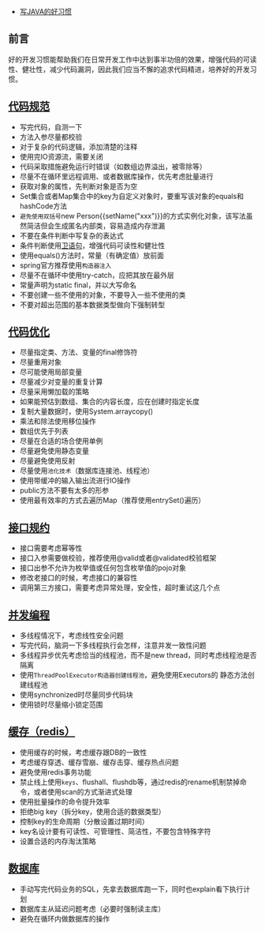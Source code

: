 - [写JAVA的好习惯](https://juejin.cn/post/7028477291399217160)

## 前言

好的开发习惯能帮助我们在日常开发工作中达到事半功倍的效果，增强代码的可读性、健壮性，减少代码漏洞，因此我们应当不懈的追求代码精进，培养好的开发习惯。

## [代码规范](https://link.juejin.cn?target=https%3A%2F%2Frameosu.github.io%2Fjava3c%2F%23%2FSpecification%2F%E5%86%99JAVA%E7%9A%84%E5%A5%BD%E4%B9%A0%E6%83%AF%3Fid%3D%e4%bb%a3%e7%a0%81%e8%a7%84%e8%8c%83)

- 写完代码，自测一下
- 方法入参尽量都校验
- 对于复杂的代码逻辑，添加清楚的注释
- 使用完IO资源流，需要关闭
- 代码采取措施避免运行时错误（如数组边界溢出，被零除等）
- 尽量不在循环里远程调用、或者数据库操作，优先考虑批量进行
- 获取对象的属性，先判断对象是否为空
- Set集合或者Map集合中的key为自定义对象时，要重写该对象的equals和hashCode方法
- `避免使用双括号`new Person{{setName("xxx")}}的方式实例化对象，该写法虽然简洁但会生成匿名内部类，容易造成内存泄漏
- 不要在条件判断中写复杂的表达式
- 条件判断使用[卫语句](https://link.juejin.cn?target=https%3A%2F%2Fwww.cnblogs.com%2Fheihaozi%2Fp%2F11818042.html)，增强代码可读性和健壮性
- 使用equals()方法时，常量（有确定值）放前面
- spring官方推荐使用`构造器注入`
- 尽量不在循环中使用try-catch，应把其放在最外层
- 常量声明为static final，并以大写命名
- 不要创建一些不使用的对象，不要导入一些不使用的类
- 不要对超出范围的基本数据类型做向下强制转型

## [代码优化](https://link.juejin.cn?target=https%3A%2F%2Frameosu.github.io%2Fjava3c%2F%23%2FSpecification%2F%E5%86%99JAVA%E7%9A%84%E5%A5%BD%E4%B9%A0%E6%83%AF%3Fid%3D%e4%bb%a3%e7%a0%81%e4%bc%98%e5%8c%96)

- 尽量指定类、方法、变量的final修饰符
- 尽量重用对象
- 尽可能使用局部变量
- 尽量减少对变量的重复计算
- 尽量采用懒加载的策略
- 如果能预估到数组、集合的内容长度，应在创建时指定长度
- 复制大量数据时，使用System.arraycopy()
- 乘法和除法使用移位操作
- 数组优先于列表
- 尽量在合适的场合使用单例
- 尽量避免使用静态变量
- 尽量避免使用反射
- 尽量使用`池化技术`（数据库连接池、线程池）
- 使用带缓冲的输入输出流进行IO操作
- public方法不要有太多的形参
- 使用最有效率的方式去遍历Map（推荐使用entrySet()遍历）

## [接口规约](https://link.juejin.cn?target=https%3A%2F%2Frameosu.github.io%2Fjava3c%2F%23%2FSpecification%2F%E5%86%99JAVA%E7%9A%84%E5%A5%BD%E4%B9%A0%E6%83%AF%3Fid%3D%e6%8e%a5%e5%8f%a3%e8%a7%84%e7%ba%a6)

- 接口需要考虑幂等性
- 接口入参需要做校验，推荐使用@valid或者@validated校验框架
- 接口出参不允许为枚举值或任何包含枚举值的pojo对象
- 修改老接口的时候，考虑接口的兼容性
- 调用第三方接口，需要考虑异常处理，安全性，超时重试这几个点

## [并发编程](https://link.juejin.cn?target=https%3A%2F%2Frameosu.github.io%2Fjava3c%2F%23%2FSpecification%2F%E5%86%99JAVA%E7%9A%84%E5%A5%BD%E4%B9%A0%E6%83%AF%3Fid%3D%e5%b9%b6%e5%8f%91%e7%bc%96%e7%a8%8b)

- 多线程情况下，考虑线性安全问题
- 写完代码，脑洞一下多线程执行会怎样，注意并发一致性问题
- 多线程异步优先考虑恰当的线程池，而不是new thread，同时考虑线程池是否隔离
- 使用`ThreadPoolExecutor构造器创建线程池`，避免使用Executors的 静态方法创建线程池
- 使用synchronized时尽量同步代码块
- 使用锁时尽量缩小锁定范围

## [缓存（redis）](https://link.juejin.cn?target=https%3A%2F%2Frameosu.github.io%2Fjava3c%2F%23%2FSpecification%2F%E5%86%99JAVA%E7%9A%84%E5%A5%BD%E4%B9%A0%E6%83%AF%3Fid%3D%e7%bc%93%e5%ad%98%ef%bc%88redis%ef%bc%89)

- 使用缓存的时候，考虑缓存跟DB的一致性
- 考虑缓存穿透、缓存雪崩、缓存击穿、缓存热点问题
- 避免使用redis事务功能
- 禁止线上使用`keys`、flushall、flushdb等，通过redis的rename机制禁掉命令，或者使用scan的方式渐进式处理
- 使用批量操作的命令提升效率
- 拒绝big key（拆分key，使用合适的数据类型）
- 控制key的生命周期（分散设置过期时间）
- key名设计要有可读性、可管理性、简洁性，不要包含特殊字符
- 设置合适的内存淘汰策略

## [数据库](https://link.juejin.cn?target=https%3A%2F%2Frameosu.github.io%2Fjava3c%2F%23%2FSpecification%2F%E5%86%99JAVA%E7%9A%84%E5%A5%BD%E4%B9%A0%E6%83%AF%3Fid%3D%e6%95%b0%e6%8d%ae%e5%ba%93)

- 手动写完代码业务的SQL，先拿去数据库跑一下，同时也explain看下执行计划
- 数据库主从延迟问题考虑（必要时强制读主库）
- 避免在循环内做数据库的操作